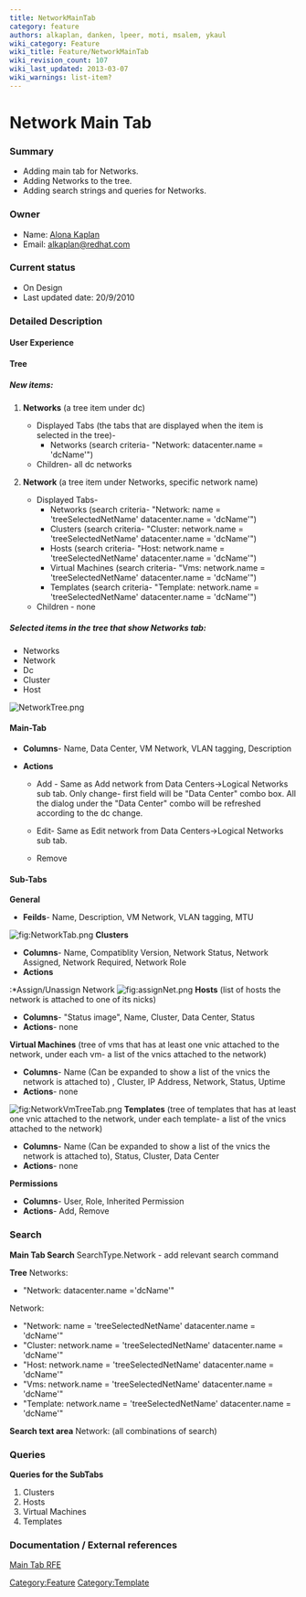 ```yaml
---
title: NetworkMainTab
category: feature
authors: alkaplan, danken, lpeer, moti, msalem, ykaul
wiki_category: Feature
wiki_title: Feature/NetworkMainTab
wiki_revision_count: 107
wiki_last_updated: 2013-03-07
wiki_warnings: list-item?
---
```


# Network Main Tab

### Summary

*   Adding main tab for Networks.
*   Adding Networks to the tree.
*   Adding search strings and queries for Networks.

### Owner

*   Name: [ Alona Kaplan](User:alkaplan)
*   Email: <alkaplan@redhat.com>

### Current status

*   On Design
*   Last updated date: 20/9/2010

### Detailed Description

#### User Experience

#### Tree

##### New items:

1.  **Networks** (a tree item under dc)
    -   Displayed Tabs (the tabs that are displayed when the item is selected in the tree)-
        -   Networks (search criteria- "Network: datacenter.name = 'dcName'")
    -   Children- all dc networks

2.  **Network** (a tree item under Networks, specific network name)
    -   Displayed Tabs-
        -   Networks (search criteria- "Network: name = 'treeSelectedNetName' datacenter.name = 'dcName'")
        -   Clusters (search criteria- "Cluster: network.name = 'treeSelectedNetName' datacenter.name = 'dcName'")
        -   Hosts (search criteria- "Host: network.name = 'treeSelectedNetName' datacenter.name = 'dcName'")
        -   Virtual Machines (search criteria- "Vms: network.name = 'treeSelectedNetName' datacenter.name = 'dcName'")
        -   Templates (search criteria- "Template: network.name = 'treeSelectedNetName' datacenter.name = 'dcName'")
    -   Children - none

##### Selected items in the tree that show Networks tab:

*   Networks
*   Network
*   Dc
*   Cluster
*   Host

![](NetworkTree.png "NetworkTree.png")

#### Main-Tab

*   **Columns**- Name, Data Center, VM Network, VLAN tagging, Description
*   **Actions**

    * Add - Same as Add network from Data Centers->Logical Networks sub tab. Only change- first field will be "Data Center" combo box. All the dialog under the "Data Center" combo will be refreshed according to the dc change.

    * Edit- Same as Edit network from Data Centers->Logical Networks sub tab.

    * Remove

#### Sub-Tabs

**General**

*   **Feilds**- Name, Description, VM Network, VLAN tagging, MTU

![](NetworkTab.png "fig:NetworkTab.png")
**Clusters**

*   **Columns**- Name, Compatiblity Version, Network Status, Network Assigned, Network Required, Network Role
*   **Actions**

:\*Assign/Unassign Network ![](assignNet.png "fig:assignNet.png")
**Hosts** (list of hosts the network is attached to one of its nicks)

*   **Columns**- "Status image", Name, Cluster, Data Center, Status
*   **Actions**- none

**Virtual Machines** (tree of vms that has at least one vnic attached to the network, under each vm- a list of the vnics attached to the network)

*   **Columns**- Name (Can be expanded to show a list of the vnics the network is attached to) , Cluster, IP Address, Network, Status, Uptime
*   **Actions**- none

![](NetworkVmTreeTab.png "fig:NetworkVmTreeTab.png")
**Templates** (tree of templates that has at least one vnic attached to the network, under each template- a list of the vnics attached to the network)

*   **Columns**- Name (Can be expanded to show a list of the vnics the network is attached to), Status, Cluster, Data Center
*   **Actions**- none

**Permissions**

*   **Columns**- User, Role, Inherited Permission
*   **Actions**- Add, Remove

### Search

**Main Tab Search**
SearchType.Network - add relevant search command

**Tree**
Networks:

*   "Network: datacenter.name ='dcName'"

Network:

*   "Network: name = 'treeSelectedNetName' datacenter.name = 'dcName'"
*   "Cluster: network.name = 'treeSelectedNetName' datacenter.name = 'dcName'"
*   "Host: network.name = 'treeSelectedNetName' datacenter.name = 'dcName'"
*   "Vms: network.name = 'treeSelectedNetName' datacenter.name = 'dcName'"
*   "Template: network.name = 'treeSelectedNetName' datacenter.name = 'dcName'"

**Search text area**
Network: (all combinations of search)

### Queries

**Queries for the SubTabs**

1.  Clusters
2.  Hosts
3.  Virtual Machines
4.  Templates

### Documentation / External references

[Main Tab RFE](https://bugzilla.redhat.com/858742)

<Category:Feature> <Category:Template>
